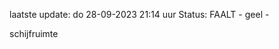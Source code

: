 laatste update: 
do 28-09-2023 21:14   uur 
Status: FAALT - geel - 
<div class="service Y">schijfruimte</div>